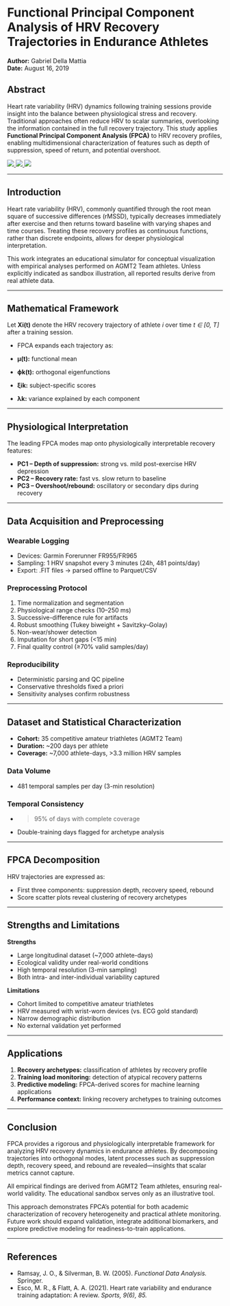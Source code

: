 # Functional Principal Component Analysis of HRV Recovery Trajectories in Endurance Athletes

**Author:** Gabriel Della Mattia  
**Date:** August 16, 2019  

## Abstract

Heart rate variability (HRV) dynamics following training sessions provide insight into the balance between physiological stress and recovery. Traditional approaches often reduce HRV to scalar summaries, overlooking the information contained in the full recovery trajectory. This study applies **Functional Principal Component Analysis (FPCA)** to HRV recovery profiles, enabling multidimensional characterization of features such as depth of suppression, speed of return, and potential overshoot.

<a href="https://enydog.github.io/HRV-Recovery-FPCA/" target="_blank">
  <img src="https://img.shields.io/badge/Open-Sandbox-blue?style=for-the-badge">
</a>

<a href="https://drive.google.com/file/d/1Kpljz_HxjaXxfC4xYYauMLlOLxZH0q1J/view?usp=sharing" target="_blank">
  <img src="https://img.shields.io/badge/Open-White%20Paper-red?style=for-the-badge">
</a>

<a href="https://www.facebook.com/photo/?fbid=10156730878943553&set=a.106898123552" target="_blank">
  <img src="https://img.shields.io/badge/Those%20were%20good%20times%20working%20in%20California.-green?style=for-the-badge">
</a>


---

## Introduction

Heart rate variability (HRV), commonly quantified through the root mean square of successive differences (rMSSD), typically decreases immediately after exercise and then returns toward baseline with varying shapes and time courses. Treating these recovery profiles as continuous functions, rather than discrete endpoints, allows for deeper physiological interpretation.  

This work integrates an educational simulator for conceptual visualization with empirical analyses performed on AGMT2 Team athletes. Unless explicitly indicated as sandbox illustration, all reported results derive from real athlete data.

---

## Mathematical Framework

Let **Xi(t)** denote the HRV recovery trajectory of athlete *i* over time *t ∈ [0, T]* after a training session.  

- FPCA expands each trajectory as:


- **µ(t):** functional mean  
- **ϕk(t):** orthogonal eigenfunctions  
- **ξik:** subject-specific scores  
- **λk:** variance explained by each component  

---

## Physiological Interpretation

The leading FPCA modes map onto physiologically interpretable recovery features:

- **PC1 – Depth of suppression:** strong vs. mild post-exercise HRV depression  
- **PC2 – Recovery rate:** fast vs. slow return to baseline  
- **PC3 – Overshoot/rebound:** oscillatory or secondary dips during recovery  

---

## Data Acquisition and Preprocessing

### Wearable Logging  
- Devices: Garmin Forerunner FR955/FR965  
- Sampling: 1 HRV snapshot every 3 minutes (24h, 481 points/day)  
- Export: .FIT files → parsed offline to Parquet/CSV  

### Preprocessing Protocol  
1. Time normalization and segmentation  
2. Physiological range checks (10–250 ms)  
3. Successive-difference rule for artifacts  
4. Robust smoothing (Tukey biweight + Savitzky–Golay)  
5. Non-wear/shower detection  
6. Imputation for short gaps (<15 min)  
7. Final quality control (≥70% valid samples/day)  

### Reproducibility  
- Deterministic parsing and QC pipeline  
- Conservative thresholds fixed a priori  
- Sensitivity analyses confirm robustness  

---

## Dataset and Statistical Characterization

- **Cohort:** 35 competitive amateur triathletes (AGMT2 Team)  
- **Duration:** ~200 days per athlete  
- **Coverage:** ~7,000 athlete-days, >3.3 million HRV samples  

### Data Volume  
- 481 temporal samples per day (3-min resolution)  

### Temporal Consistency  
- >95% of days with complete coverage  
- Double-training days flagged for archetype analysis  

---

## FPCA Decomposition

HRV trajectories are expressed as:  


- First three components: suppression depth, recovery speed, rebound  
- Score scatter plots reveal clustering of recovery archetypes  

---

## Strengths and Limitations

**Strengths**  
- Large longitudinal dataset (~7,000 athlete-days)  
- Ecological validity under real-world conditions  
- High temporal resolution (3-min sampling)  
- Both intra- and inter-individual variability captured  

**Limitations**  
- Cohort limited to competitive amateur triathletes  
- HRV measured with wrist-worn devices (vs. ECG gold standard)  
- Narrow demographic distribution  
- No external validation yet performed  

---

## Applications

1. **Recovery archetypes:** classification of athletes by recovery profile  
2. **Training load monitoring:** detection of atypical recovery patterns  
3. **Predictive modeling:** FPCA-derived scores for machine learning applications  
4. **Performance context:** linking recovery archetypes to training outcomes  

---

## Conclusion

FPCA provides a rigorous and physiologically interpretable framework for analyzing HRV recovery dynamics in endurance athletes. By decomposing trajectories into orthogonal modes, latent processes such as suppression depth, recovery speed, and rebound are revealed—insights that scalar metrics cannot capture.  

All empirical findings are derived from AGMT2 Team athletes, ensuring real-world validity. The educational sandbox serves only as an illustrative tool.  

This approach demonstrates FPCA’s potential for both academic characterization of recovery heterogeneity and practical athlete monitoring. Future work should expand validation, integrate additional biomarkers, and explore predictive modeling for readiness-to-train applications.  

---

## References

- Ramsay, J. O., & Silverman, B. W. (2005). *Functional Data Analysis.* Springer.  
- Esco, M. R., & Flatt, A. A. (2021). Heart rate variability and endurance training adaptation: A review. *Sports, 9(6), 85.*



 
